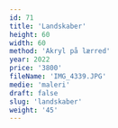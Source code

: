 ```yaml
---
id: 71
title: 'Landskaber'
height: 60
width: 60
method: 'Akryl på lærred'
year: 2022
price: '3800'
fileName: 'IMG_4339.JPG'
medie: 'maleri'
draft: false
slug: 'landskaber'
weight: '45'
---
```

